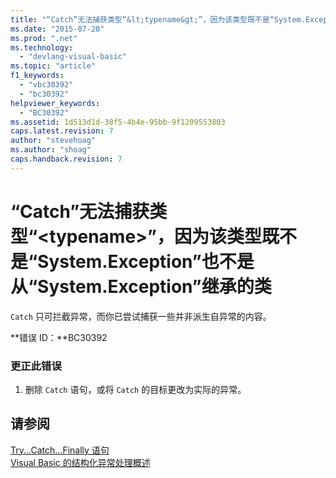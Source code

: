 ```yaml
---
title: "“Catch”无法捕获类型“&lt;typename&gt;”，因为该类型既不是“System.Exception”也不是从“System.Exception”继承的类 | Microsoft Docs"
ms.date: "2015-07-20"
ms.prod: ".net"
ms.technology: 
  - "devlang-visual-basic"
ms.topic: "article"
f1_keywords: 
  - "vbc30392"
  - "bc30392"
helpviewer_keywords: 
  - "BC30392"
ms.assetid: 1d513d1d-38f5-4b4e-95bb-9f1209553803
caps.latest.revision: 7
author: "stevehoag"
ms.author: "shoag"
caps.handback.revision: 7
---
```

# “Catch”无法捕获类型“&lt;typename&gt;”，因为该类型既不是“System.Exception”也不是从“System.Exception”继承的类
`Catch` 只可拦截异常，而你已尝试捕获一些并非派生自异常的内容。  
  
 **错误 ID：**BC30392  
  
### 更正此错误  
  
1.  删除 `Catch` 语句，或将 `Catch` 的目标更改为实际的异常。  
  
## 请参阅  
 [Try...Catch...Finally 语句](../../visual-basic/language-reference/statements/try-catch-finally-statement.md)   
 [Visual Basic 的结构化异常处理概述](http://msdn.microsoft.com/zh-cn/bb81af80-a735-4873-9711-6151a48e418a)